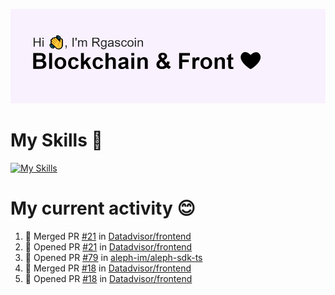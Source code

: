 <!--
**Rgascoin/Rgascoin** is a ✨ _special_ ✨ repository because its `README.md` (this file) appears on your GitHub profile.
-->

![image info](./header.png)


# My Skills 🌟

[![My Skills](https://skillicons.dev/icons?i=solidity,nextjs,tailwind,react,nodejs,ts,docker,jest,py,postgres,git,bash,cpp)](https://skillicons.dev)


# My current activity 😊

<!--START_SECTION:activity-->
1. 🎉 Merged PR [#21](https://github.com/Datadvisor/frontend/pull/21) in [Datadvisor/frontend](https://github.com/Datadvisor/frontend)
2. 💪 Opened PR [#21](https://github.com/Datadvisor/frontend/pull/21) in [Datadvisor/frontend](https://github.com/Datadvisor/frontend)
3. 💪 Opened PR [#79](https://github.com/aleph-im/aleph-sdk-ts/pull/79) in [aleph-im/aleph-sdk-ts](https://github.com/aleph-im/aleph-sdk-ts)
4. 🎉 Merged PR [#18](https://github.com/Datadvisor/frontend/pull/18) in [Datadvisor/frontend](https://github.com/Datadvisor/frontend)
5. 💪 Opened PR [#18](https://github.com/Datadvisor/frontend/pull/18) in [Datadvisor/frontend](https://github.com/Datadvisor/frontend)
<!--END_SECTION:activity-->

